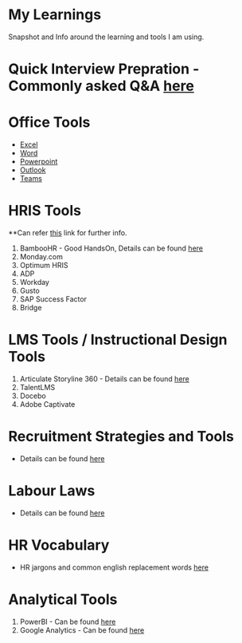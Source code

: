 # My Learnings
Snapshot and Info around the learning and tools I am using.

# Quick Interview Prepration  - Commonly asked Q&A [here](/Interview/QnA.md)

# Office Tools
 - [Excel](/Office/excel.md)
 - [Word](/Office/word.md)
 - [Powerpoint](/Office/ppt.md)
 - [Outlook](/Office/outlook.md)
 - [Teams](/Office/teams.md)
  
# HRIS Tools
**Can refer [this](https://www.indeed.com/recruitment/c/info/hris-software-tools) link for further info.
1. BambooHR - Good HandsOn, Details can be found [here](/BambooHR/Info.md)
2. Monday.com
3. Optimum HRIS
4. ADP
5. Workday
6. Gusto
7. SAP Success Factor
8. Bridge

# LMS Tools / Instructional Design Tools
1. Articulate Storyline 360 - Details can be found [here](/ArticualteStoryline/Info.md)
2. TalentLMS
3. Docebo
4. Adobe Captivate

# Recruitment Strategies and Tools
 - Details can be found [here](/Recruitment/Info.md)

# Labour Laws
 - Details can be found [here](/LaborLaws/Info.md)

# HR Vocabulary
 - HR jargons and common english replacement words [here](Vocab/Info.md)

# Analytical Tools
1. PowerBI - Can be found [here](/Analytics/powerbi.md)
2. Google Analytics - Can be found [here](/Analytics/google-analytics.md)
